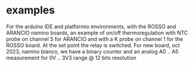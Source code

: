 # examples


For the arduino IDE and platformio environments, with the ROSSO and ARANCIO namino boards, an example of on/off thermoregulation with NTC probe on channel 5 for ARANCIO and with a K probe on channel 1 for the ROSSO board. At the set point the relay is switched.
For new board, oct 2023, namino bianco, we have a binary counter and an analog A0 .. A5 measurement for 0V .. 3V3 range @ 12 bits resolution